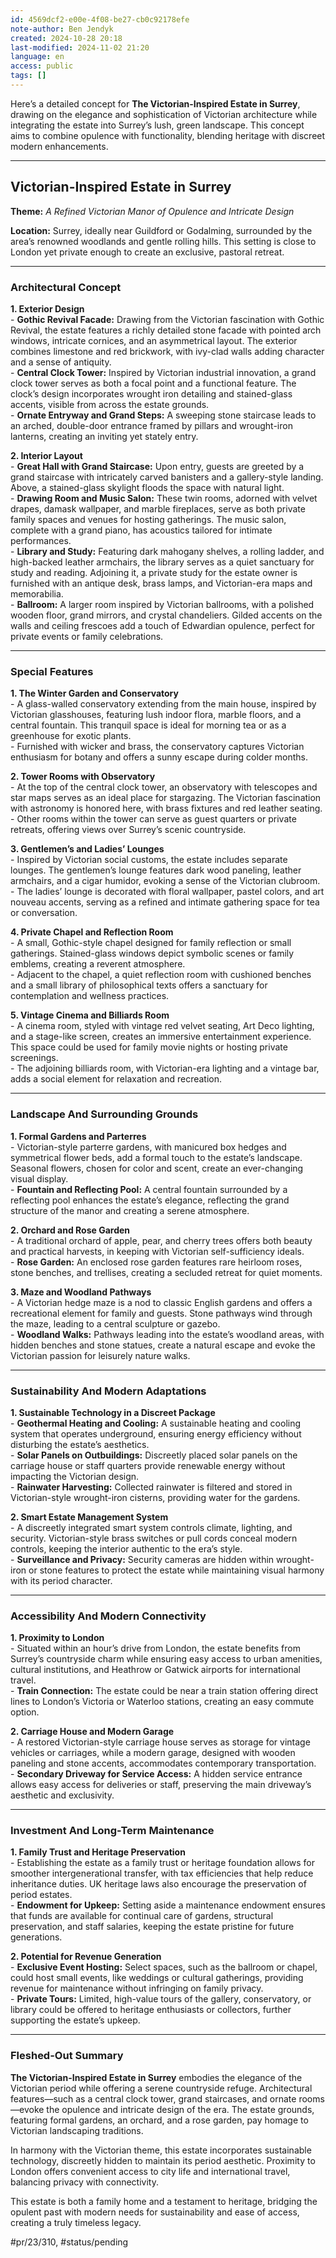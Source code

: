 ```yaml
---
id: 4569dcf2-e00e-4f08-be27-cb0c92178efe
note-author: Ben Jendyk
created: 2024-10-28 20:18
last-modified: 2024-11-02 21:20
language: en
access: public
tags: []
---
```


Here’s a detailed concept for **The Victorian-Inspired Estate in Surrey**, drawing on the elegance and sophistication of Victorian architecture while integrating the estate into Surrey’s lush, green landscape. This concept aims to combine opulence with functionality, blending heritage with discreet modern enhancements.

---

## **Victorian-Inspired Estate in Surrey**

**Theme:** *A Refined Victorian Manor of Opulence and Intricate Design*

**Location:** Surrey, ideally near Guildford or Godalming, surrounded by the area’s renowned woodlands and gentle rolling hills. This setting is close to London yet private enough to create an exclusive, pastoral retreat.

---

### **Architectural Concept**

**1. Exterior Design**  
	- **Gothic Revival Facade:** Drawing from the Victorian fascination with Gothic Revival, the estate features a richly detailed stone facade with pointed arch windows, intricate cornices, and an asymmetrical layout. The exterior combines limestone and red brickwork, with ivy-clad walls adding character and a sense of antiquity.  
	- **Central Clock Tower:** Inspired by Victorian industrial innovation, a grand clock tower serves as both a focal point and a functional feature. The clock’s design incorporates wrought iron detailing and stained-glass accents, visible from across the estate grounds.  
	- **Ornate Entryway and Grand Steps:** A sweeping stone staircase leads to an arched, double-door entrance framed by pillars and wrought-iron lanterns, creating an inviting yet stately entry.

**2. Interior Layout**  
	- **Great Hall with Grand Staircase:** Upon entry, guests are greeted by a grand staircase with intricately carved banisters and a gallery-style landing. Above, a stained-glass skylight floods the space with natural light.  
	- **Drawing Room and Music Salon:** These twin rooms, adorned with velvet drapes, damask wallpaper, and marble fireplaces, serve as both private family spaces and venues for hosting gatherings. The music salon, complete with a grand piano, has acoustics tailored for intimate performances.  
	- **Library and Study:** Featuring dark mahogany shelves, a rolling ladder, and high-backed leather armchairs, the library serves as a quiet sanctuary for study and reading. Adjoining it, a private study for the estate owner is furnished with an antique desk, brass lamps, and Victorian-era maps and memorabilia.  
	- **Ballroom:** A larger room inspired by Victorian ballrooms, with a polished wooden floor, grand mirrors, and crystal chandeliers. Gilded accents on the walls and ceiling frescoes add a touch of Edwardian opulence, perfect for private events or family celebrations.

---

### **Special Features**

**1. The Winter Garden and Conservatory**  
	- A glass-walled conservatory extending from the main house, inspired by Victorian glasshouses, featuring lush indoor flora, marble floors, and a central fountain. This tranquil space is ideal for morning tea or as a greenhouse for exotic plants.  
	- Furnished with wicker and brass, the conservatory captures Victorian enthusiasm for botany and offers a sunny escape during colder months.

**2. Tower Rooms with Observatory**  
	- At the top of the central clock tower, an observatory with telescopes and star maps serves as an ideal place for stargazing. The Victorian fascination with astronomy is honored here, with brass fixtures and red leather seating.  
	- Other rooms within the tower can serve as guest quarters or private retreats, offering views over Surrey’s scenic countryside.

**3. Gentlemen’s and Ladies’ Lounges**  
	- Inspired by Victorian social customs, the estate includes separate lounges. The gentlemen’s lounge features dark wood paneling, leather armchairs, and a cigar humidor, evoking a sense of the Victorian clubroom.  
	- The ladies’ lounge is decorated with floral wallpaper, pastel colors, and art nouveau accents, serving as a refined and intimate gathering space for tea or conversation.

**4. Private Chapel and Reflection Room**  
	- A small, Gothic-style chapel designed for family reflection or small gatherings. Stained-glass windows depict symbolic scenes or family emblems, creating a reverent atmosphere.  
	- Adjacent to the chapel, a quiet reflection room with cushioned benches and a small library of philosophical texts offers a sanctuary for contemplation and wellness practices.

**5. Vintage Cinema and Billiards Room**  
	- A cinema room, styled with vintage red velvet seating, Art Deco lighting, and a stage-like screen, creates an immersive entertainment experience. This space could be used for family movie nights or hosting private screenings.  
	- The adjoining billiards room, with Victorian-era lighting and a vintage bar, adds a social element for relaxation and recreation.

---

### **Landscape And Surrounding Grounds**

**1. Formal Gardens and Parterres**  
	- Victorian-style parterre gardens, with manicured box hedges and symmetrical flower beds, add a formal touch to the estate’s landscape. Seasonal flowers, chosen for color and scent, create an ever-changing visual display.  
	- **Fountain and Reflecting Pool:** A central fountain surrounded by a reflecting pool enhances the estate’s elegance, reflecting the grand structure of the manor and creating a serene atmosphere.

**2. Orchard and Rose Garden**  
	- A traditional orchard of apple, pear, and cherry trees offers both beauty and practical harvests, in keeping with Victorian self-sufficiency ideals.  
	- **Rose Garden:** An enclosed rose garden features rare heirloom roses, stone benches, and trellises, creating a secluded retreat for quiet moments.

**3. Maze and Woodland Pathways**  
	- A Victorian hedge maze is a nod to classic English gardens and offers a recreational element for family and guests. Stone pathways wind through the maze, leading to a central sculpture or gazebo.  
	- **Woodland Walks:** Pathways leading into the estate’s woodland areas, with hidden benches and stone statues, create a natural escape and evoke the Victorian passion for leisurely nature walks.

---

### **Sustainability And Modern Adaptations**

**1. Sustainable Technology in a Discreet Package**  
	- **Geothermal Heating and Cooling:** A sustainable heating and cooling system that operates underground, ensuring energy efficiency without disturbing the estate’s aesthetics.  
	- **Solar Panels on Outbuildings:** Discreetly placed solar panels on the carriage house or staff quarters provide renewable energy without impacting the Victorian design.  
	- **Rainwater Harvesting:** Collected rainwater is filtered and stored in Victorian-style wrought-iron cisterns, providing water for the gardens.

**2. Smart Estate Management System**  
	- A discreetly integrated smart system controls climate, lighting, and security. Victorian-style brass switches or pull cords conceal modern controls, keeping the interior authentic to the era’s style.  
	- **Surveillance and Privacy:** Security cameras are hidden within wrought-iron or stone features to protect the estate while maintaining visual harmony with its period character.

---

### **Accessibility And Modern Connectivity**

**1. Proximity to London**  
	- Situated within an hour’s drive from London, the estate benefits from Surrey’s countryside charm while ensuring easy access to urban amenities, cultural institutions, and Heathrow or Gatwick airports for international travel.  
	- **Train Connection:** The estate could be near a train station offering direct lines to London’s Victoria or Waterloo stations, creating an easy commute option.

**2. Carriage House and Modern Garage**  
	- A restored Victorian-style carriage house serves as storage for vintage vehicles or carriages, while a modern garage, designed with wooden paneling and stone accents, accommodates contemporary transportation.  
	- **Secondary Driveway for Service Access:** A hidden service entrance allows easy access for deliveries or staff, preserving the main driveway’s aesthetic and exclusivity.

---

### **Investment And Long-Term Maintenance**

**1. Family Trust and Heritage Preservation**  
	- Establishing the estate as a family trust or heritage foundation allows for smoother intergenerational transfer, with tax efficiencies that help reduce inheritance duties. UK heritage laws also encourage the preservation of period estates.  
	- **Endowment for Upkeep:** Setting aside a maintenance endowment ensures that funds are available for continual care of gardens, structural preservation, and staff salaries, keeping the estate pristine for future generations.

**2. Potential for Revenue Generation**  
	- **Exclusive Event Hosting:** Select spaces, such as the ballroom or chapel, could host small events, like weddings or cultural gatherings, providing revenue for maintenance without infringing on family privacy.  
	- **Private Tours:** Limited, high-value tours of the gallery, conservatory, or library could be offered to heritage enthusiasts or collectors, further supporting the estate’s upkeep.

---

### **Fleshed-Out Summary**

**The Victorian-Inspired Estate in Surrey** embodies the elegance of the Victorian period while offering a serene countryside refuge. Architectural features—such as a central clock tower, grand staircases, and ornate rooms—evoke the opulence and intricate design of the era. The estate grounds, featuring formal gardens, an orchard, and a rose garden, pay homage to Victorian landscaping traditions.

In harmony with the Victorian theme, this estate incorporates sustainable technology, discreetly hidden to maintain its period aesthetic. Proximity to London offers convenient access to city life and international travel, balancing privacy with connectivity.

This estate is both a family home and a testament to heritage, bridging the opulent past with modern needs for sustainability and ease of access, creating a truly timeless legacy.


#pr/23/310, #status/pending